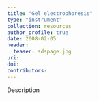 ```yaml
---
title: "Gel electrophoresis"
type: "instrument"
collection: resources
author_profile: true
date: 2008-02-05
header:
  teaser: sdspage.jpg
uri: 
doi: 
contributors: 
---
```

<p align= "justify">

Description
